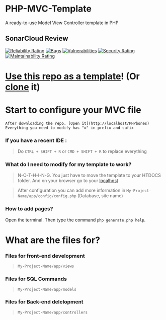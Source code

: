 # PHP-MVC-Template
A ready-to-use Model View Controller template in PHP

## SonarCloud Review
[![Reliability Rating](https://sonarcloud.io/api/project_badges/measure?project=Loule95450_PHPbones&metric=reliability_rating)](https://sonarcloud.io/dashboard?id=Loule95450_PHPbones)
[![Bugs](https://sonarcloud.io/api/project_badges/measure?project=Loule95450_PHPbones&metric=bugs)](https://sonarcloud.io/dashboard?id=Loule95450_PHPbones)
[![Vulnerabilities](https://sonarcloud.io/api/project_badges/measure?project=Loule95450_PHPbones&metric=vulnerabilities)](https://sonarcloud.io/dashboard?id=Loule95450_PHPbones)
[![Security Rating](https://sonarcloud.io/api/project_badges/measure?project=Loule95450_PHPbones&metric=security_rating)](https://sonarcloud.io/dashboard?id=Loule95450_PHPbones)
[![Maintainability Rating](https://sonarcloud.io/api/project_badges/measure?project=Loule95450_PHPbones&metric=sqale_rating)](https://sonarcloud.io/dashboard?id=Loule95450_PHPbones)

# [Use this repo as a template](https://github.com/Loule95450/PHP-MVC-Template/generate)! (Or [clone](x-github-client://openRepo/https://github.com/Loule95450/PHP-MVC-Template) it)

# Start to configure your MVC file

`After downloading the repo. [Open it](http://localhost/PHPbones)`
`Everything you need to modify has "=" in prefix and sufix`

### If you have a recent IDE : 
> Do `CTRL + SHIFT + R` or `CMD + SHIFT + R` to replace everything

### What do I need to modify for my template to work?

> N-O-T-H-I-N-G. You just have to move the template to your HTDOCS folder. And on your browser go to your [localhost](http://localhost/)

> After configuration you can add more information in `My-Project-Name/app/config/config.php` (Database, site name)

### How to add pages?
Open the terminal. Then type the command `php generate.php help`.

# What are the files for?

### Files for front-end development
> `My-Project-Name/app/views`

### Files for SQL Commands
> `My-Project-Name/app/models`

### Files for Back-end delelopment
> `My-Project-Name/app/controllers`
